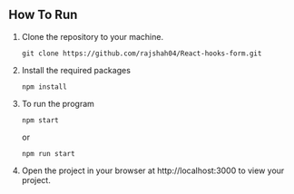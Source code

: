## How To Run

1. Clone the repository to your machine.

    ```
    git clone https://github.com/rajshah04/React-hooks-form.git
    ```
   
2. Install the required packages

   ```
   npm install
   ```

3. To run the program

   ```
   npm start
   ```

   or

   ```
   npm run start
   ```

4. Open the project in your browser at http://localhost:3000 to view your project.
